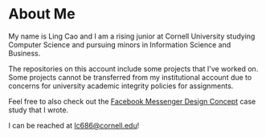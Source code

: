 # About Me

My name is Ling Cao and I am a rising junior at Cornell University studying Computer Science and pursuing minors in Information Science and Business.

The repositories on this account include some projects that I've worked on. Some projects cannot be transferred from my institutional account due to concerns for university academic integrity policies for assignments.

Feel free to also check out the [Facebook Messenger Design Concept](https://medium.com/@lingcao2000/i-received-an-award-for-worst-replier-on-facebook-messenger-so-i-added-a-few-features-to-it-4ad64e34a689) case study that I wrote.

I can be reached at lc686@cornell.edu!
